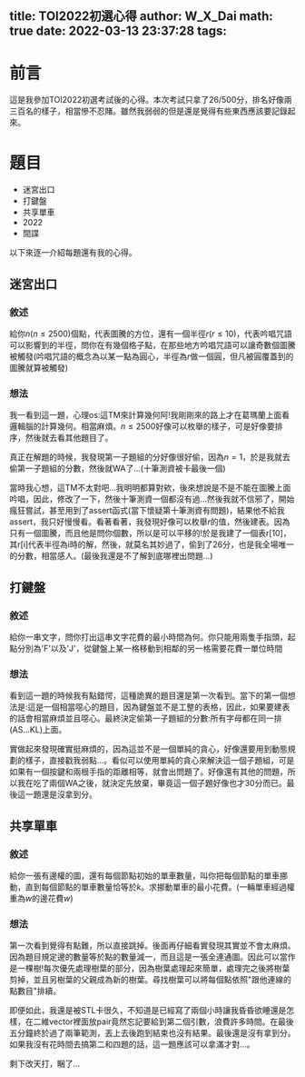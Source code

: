 title: TOI2022初選心得
author: W_X_Dai
math: true
date: 2022-03-13 23:37:28
tags:
---
# 前言

這是我參加TOI2022初選考試後的心得。本次考試只拿了26/500分，排名好像兩三百名的樣子，相當慘不忍賭。雖然我弱弱的但是還是覺得有些東西應該要記錄起來。

<!-- more -->

# 題目

- 迷宮出口
- 打鍵盤
- 共享單車
- 2022
- 間諜

以下來逐一介紹每題還有我的心得。

## 迷宮出口

### 敘述
給你$n(n\le 2500)$個點，代表圖騰的方位，還有一個半徑$r(r\le 10)$，代表吟唱咒語可以影響到的半徑，問你在有幾個格子點，在那些地方吟唱咒語可以讓奇數個圖騰被觸發(吟唱咒語的概念為以某一點為圓心，半徑為$r$做一個圓，但凡被圓覆蓋到的圖騰就算被觸發)

### 想法

我一看到這一題，心理os:這TM來計算幾何阿!我剛剛來的路上才在葛瑪蘭上面看邏輯腦的計算幾何。相當麻煩。$n\le 2500$好像可以枚舉的樣子，可是好像要排序，然後就去看其他題目了。

真正在解題的時候，我發現第一子題組的分好像很好偷，因為$n=1$，於是我就去偷第一子題組的分數，然後就WA了...(十筆測資被卡最後一個)

當時我心想，這TM不太對吧...我明明都算對欸，後來想說是不是不能在圖騰上面吟唱，因此，修改了一下，然後十筆測資一個都沒有過...然後我就不信邪了，開始瘋狂嘗試，甚至用到了assert函式(當下懷疑第十筆測資有問題)，結果他不給我assert，我只好慢慢看。看著看著，我發現好像可以枚舉$r$的值，然後建表。因為只有一個圖騰，而且他是問你個數，所以是可以平移的!於是我建了一個表r[10]，其r[i]代表半徑為i時的解，然後，就莫名其妙過了，偷到了26分，也是我全場唯一的分數，相當感人。(最後我還是不了解到底哪裡出問題...)

## 打鍵盤

### 敘述

給你一串文字，問你打出這串文字花費的最小時間為何。你只能用兩隻手指頭，起點分別為'F'以及'J'，從鍵盤上某一格移動到相鄰的另一格需要花費一單位時間

### 想法

看到這一題的時候我有點錯愕，這種詭異的題目還是第一次看到。當下的第一個想法是:這是一個相當噁心的題目，因為鍵盤並不是工整的表格，因此，如果要建表的話會相當麻煩並且噁心。最終決定偷第一子題組的分數:所有字母都在同一排(AS...KL)上面。

實做起來發現確實挺麻煩的，因為這並不是一個單純的貪心，好像還要用到動態規劃的樣子，直接戳我弱點...。看似可以使用單純的貪心來解決這一個子題組，可是如果有一個按鍵和兩根手指的距離相等，就會出問題了。好像還有其他的問題，所以我在吃了兩個WA之後，就決定先放棄，畢竟這一個子題好像也才30分而已。最後這一題還是沒拿到分。

## 共享單車

### 敘述

給你一張有邊權的圖，還有每個節點初始的單車數量，叫你把每個節點的單車挪動，直到每個節點的單車數量恰等於$k$。求挪動單車的最小花費。(一輛單車經過權重為$w$的邊花費$w$)

### 想法

第一次看到覺得有點難，所以直接跳掉。後面再仔細看實發現其實並不會太麻煩。因為題目規定邊的數量等於點的數量減一，而且這是一張全連通圖。因此可以當作是一棵樹!每次優先處理樹葉的部分，因為樹葉處理起來簡單，處理完之後將樹葉剪掉，並且另樹葉的父親成為新的樹葉。尋找樹葉可以將每個點依照"跟他連線的點數目"排續。

即便如此，我還是被STL卡很久，不知道是已經寫了兩個小時讓我昏昏欲睡還是怎樣，在二維vector裡面放pair竟然忘記要給到第二個引數，浪費許多時間。在最後五分鐘終於過了兩筆範測，丟上去後跑到結束也沒有結果。最後還是沒有拿到分。如果我沒有花時間去搞第二和四題的話，這一題應該可以拿滿才對...。

剩下改天打，睏了...
